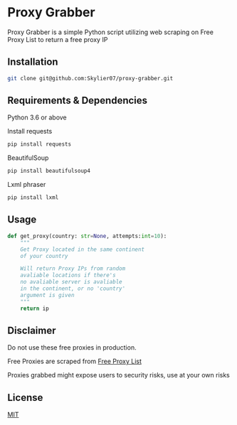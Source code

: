 # Proxy Grabber

Proxy Grabber is a simple Python script utilizing web scraping on Free Proxy List to return a free proxy IP

## Installation

```bash
git clone git@github.com:Skylier07/proxy-grabber.git
```

## Requirements & Dependencies

Python 3.6 or above

Install requests

```bash
pip install requests
```

BeautifulSoup

```bash
pip install beautifulsoup4
```

Lxml phraser

```bash
pip install lxml
```

## Usage

```python
def get_proxy(country: str=None, attempts:int=10):
    """
    Get Proxy located in the same continent
    of your country

    Will return Proxy IPs from random
    avaliable locations if there's
    no avaliable server is avaliable
    in the continent, or no 'country'
    argument is given
    """
    return ip
```

## Disclaimer

Do not use these free proxies in production.

Free Proxies are scraped from [Free Proxy List](https://free-proxy-list.net/)

Proxies grabbed might expose users to security risks, use at your own risks

## License

[MIT](https://choosealicense.com/licenses/mit/)
